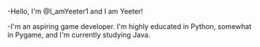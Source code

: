 -Hello, I'm @I_amYeeter1 and I am Yeeter!

-I'm an aspiring game developer. I'm highly educated in Python, somewhat in Pygame, and I'm currently studying Java.
